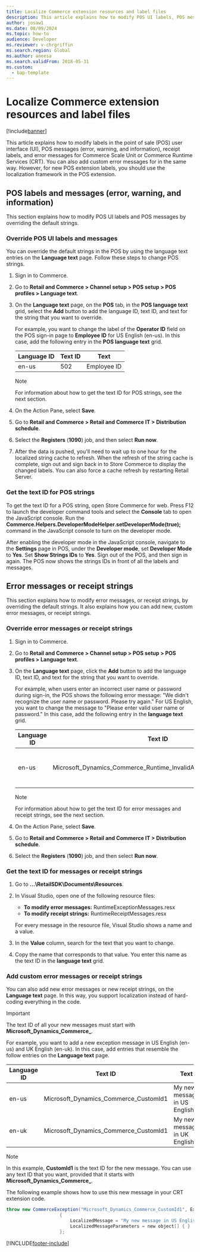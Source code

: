 ```yaml
---
title: Localize Commerce extension resources and label files
description: This article explains how to modify POS UI labels, POS messages, receipt labels, and error messages for Commerce Scale Unit or CRT.
author: josaw1
ms.date: 08/09/2024
ms.topic: how-to
audience: Developer
ms.reviewer: v-chrgriffin
ms.search.region: Global
ms.author: aneesa
ms.search.validFrom: 2018-05-31
ms.custom: 
  - bap-template
---
```


# Localize Commerce extension resources and label files

[!include[banner](../includes/banner.md)]


This article explains how to modify labels in the point of sale (POS) user interface (UI), POS messages (error, warning, and information), receipt labels, and error messages for Commerce Scale Unit or Commerce Runtime Services (CRT). You can also add custom error messages for in the same way. However, for new POS extension labels, you should use the localization framework in the POS extension.

## POS labels and messages (error, warning, and information)

This section explains how to modify POS UI labels and POS messages by overriding the default strings.

### Override POS UI labels and messages

You can override the default strings in the POS by using the language text entries on the **Language text** page. Follow these steps to change POS strings.

1. Sign in to Commerce.
2. Go to **Retail and Commerce &gt; Channel setup &gt; POS setup &gt; POS profiles &gt; Language text**.
3. On the **Language text** page, on the **POS** tab, in the **POS language text** grid, select the **Add** button to add the language ID, text ID, and text for the string that you want to override.

    For example, you want to change the label of the **Operator ID** field on the POS sign-in page to **Employee ID** for US English (en-us). In this case, add the following entry in the **POS language text** grid.

    | Language ID | Text ID | Text        |
    |-------------|---------|-------------|
    | en-us       | 502     | Employee ID |

    > [!NOTE]
    > For information about how to get the text ID for POS strings, see the next section.

4. On the Action Pane, select **Save**.
5. Go to **Retail and Commerce &gt; Retail and Commerce IT &gt; Distribution schedule**.
6. Select the **Registers** (**1090**) job, and then select **Run now**.
7. After the data is pushed, you'll need to wait up to one hour for the localized string cache to refresh. When the refresh of the string cache is complete, sign out and sign back in to Store Commerce to display the changed labels. You can also force a cache refresh by restarting Retail Server. 

### Get the text ID for POS strings

To get the text ID for a POS string, open Store Commerce for web. Press F12 to launch the developer command tools and select the **Console** tab to open the JavaScript console. Run the **Commerce.Helpers.DeveloperModeHelper.setDeveloperMode(true);** command in the JavaScript console to turn on the developer mode.

After enabling the developer mode in the JavaScript console, navigate to the **Settings** page in POS, under the **Developer mode**, set **Developer Mode** to **Yes**. Set **Show Strings IDs** to **Yes**. Sign out of the POS, and then sign in again. The POS now shows the strings IDs in front of all the labels and messages.


## Error messages or receipt strings

This section explains how to modify error messages, or receipt strings, by overriding the default strings. It also explains how you can add new, custom error messages, or receipt strings.

### Override error messages or receipt strings

1. Sign in to Commerce.
2. Go to **Retail and Commerce \> Channel setup \> POS setup \> POS profiles \> Language text**.
3. On the **Language text** page, click the **Add** button to add the language ID, text ID, and text for the string that you want to override.

    For example, when users enter an incorrect user name or password during sign-in, the POS shows the following error message: "We didn't recognize the user name or password. Please try again." For US English, you want to change the message to "Please enter valid user name or password." In this case, add the following entry in the **language text** grid.

    | Language ID | Text ID                                                              | Text                                     |
    |-------------|----------------------------------------------------------------------|------------------------------------------|
    | en-us       | Microsoft\_Dynamics\_Commerce\_Runtime\_InvalidAuthenticationCredentials | Please enter valid user name or password |

    > [!NOTE]
    > For information about how to get the text ID for error messages and receipt strings, see the next section.

4. On the Action Pane, select **Save**.
5. Go to **Retail and Commerce \> Retail and Commerce IT \> Distribution schedule**.
6. Select the **Registers** (**1090**) job, and then select **Run now**.

### Get the text ID for messages or receipt strings

1. Go to **…\\RetailSDK\\Documents\\Resources**.
2. In Visual Studio, open one of the following resource files:

    - **To modify error messages:** RuntimeExceptionMessages.resx
    - **To modify receipt strings:** RuntimeReceiptMessages.resx

    For every message in the resource file, Visual Studio shows a name and a value.

3. In the **Value** column, search for the text that you want to change.
4. Copy the name that corresponds to that value. You enter this name as the text ID in the **language text** grid.

### Add custom error messages or receipt strings

You can also add new error messages or new receipt strings, on the **Language text** page. In this way, you support localization instead of hard-coding everything in the code.

> [!IMPORTANT]
> The text ID of all your new messages must start with **Microsoft\_Dynamics\_Commerce\_**.

For example, you want to add a new exception message in US English (en-us) and UK English (en-uk). In this case, add entries that resemble the follow entries on the **Language text** page.

| Language ID | Text ID                                 | Text                    |
|-------------|-----------------------------------------|-------------------------|
| en-us       | Microsoft_Dynamics_Commerce_CustomId1 | My new message in US English |
| en-uk       | Microsoft_Dynamics_Commerce_CustomId1 | My new message in UK English |

> [!NOTE]
> In this example, **CustomId1** is the text ID for the new message. You can use any text ID that you want, provided that it starts with **Microsoft_Dynamics_Commerce_**.

The following example shows how to use this new message in your CRT extension code.

```C#
throw new CommerceException("Microsoft_Dynamics_Commerce_CustomId1", ExceptionSeverity.Warning, null, "Custom error")
                    {
                        LocalizedMessage = "My new message in US English.",
                        LocalizedMessageParameters = new object[] { }
                    };
```


[!INCLUDE[footer-include](../../includes/footer-banner.md)]

